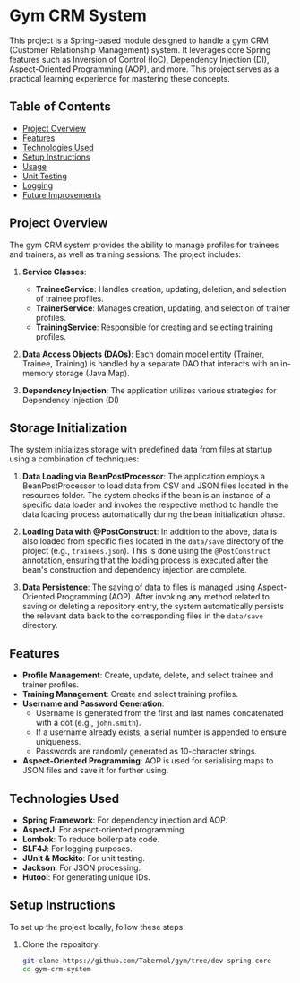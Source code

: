 # Gym CRM System

This project is a Spring-based module designed to handle a gym CRM (Customer Relationship Management) system. It leverages core Spring features such as Inversion of Control (IoC), Dependency Injection (DI), Aspect-Oriented Programming (AOP), and more. This project serves as a practical learning experience for mastering these concepts.

## Table of Contents

- [Project Overview](#project-overview)
- [Features](#features)
- [Technologies Used](#technologies-used)
- [Setup Instructions](#setup-instructions)
- [Usage](#usage)
- [Unit Testing](#unit-testing)
- [Logging](#logging)
- [Future Improvements](#future-improvements)

## Project Overview

The gym CRM system provides the ability to manage profiles for trainees and trainers, as well as training sessions. The project includes:

1. **Service Classes**:
    - **TraineeService**: Handles creation, updating, deletion, and selection of trainee profiles.
    - **TrainerService**: Manages creation, updating, and selection of trainer profiles.
    - **TrainingService**: Responsible for creating and selecting training profiles.

2. **Data Access Objects (DAOs)**: Each domain model entity (Trainer, Trainee, Training) is handled by a separate DAO that interacts with an in-memory storage (Java Map).

3. **Dependency Injection**: The application utilizes various strategies for Dependency Injection (DI)

## Storage Initialization

The system initializes storage with predefined data from files at startup using a combination of techniques:

1. **Data Loading via BeanPostProcessor**: The application employs a BeanPostProcessor to load data from CSV and JSON files located in the resources folder. The system checks if the bean is an instance of a specific data loader and invokes the respective method to handle the data loading process automatically during the bean initialization phase.

2. **Loading Data with @PostConstruct**: In addition to the above, data is also loaded from specific files located in the `data/save` directory of the project (e.g., `trainees.json`). This is done using the `@PostConstruct` annotation, ensuring that the loading process is executed after the bean's construction and dependency injection are complete.

3. **Data Persistence**: The saving of data to files is managed using Aspect-Oriented Programming (AOP). After invoking any method related to saving or deleting a repository entry, the system automatically persists the relevant data back to the corresponding files in the `data/save` directory.


## Features

- **Profile Management**: Create, update, delete, and select trainee and trainer profiles.
- **Training Management**: Create and select training profiles.
- **Username and Password Generation**:
    - Username is generated from the first and last names concatenated with a dot (e.g., `john.smith`).
    - If a username already exists, a serial number is appended to ensure uniqueness.
    - Passwords are randomly generated as 10-character strings.
- **Aspect-Oriented Programming**: AOP is used for serialising maps to JSON files and save it for further using.

## Technologies Used

- **Spring Framework**: For dependency injection and AOP.
- **AspectJ**: For aspect-oriented programming.
- **Lombok**: To reduce boilerplate code.
- **SLF4J**: For logging purposes.
- **JUnit & Mockito**: For unit testing.
- **Jackson**: For JSON processing.
- **Hutool**: For generating unique IDs.

## Setup Instructions

To set up the project locally, follow these steps:

1. Clone the repository:

   ```bash
   git clone https://github.com/Tabernol/gym/tree/dev-spring-core
   cd gym-crm-system
